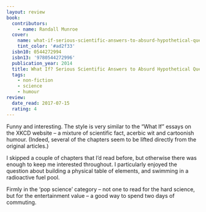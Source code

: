 ```yaml
---
layout: review
book:
  contributors:
    - name: Randall Munroe
  cover:
    name: what-if-serious-scientific-answers-to-absurd-hypothetical-questions.jpg
    tint_color: '#ad2f33'
  isbn10: 0544272994
  isbn13: '9780544272996'
  publication_year: 2014
  title: What If? Serious Scientific Answers to Absurd Hypothetical Questions
  tags:
    - non-fiction
    - science
    - humour
review:
  date_read: 2017-07-15
  rating: 4
---
```


Funny and interesting. The style is very similar to the “What If” essays on the XKCD website – a mixture of scientific fact, acerbic wit and cartoonish humour. (Indeed, several of the chapters seem to be lifted directly from the original articles.)

I skipped a couple of chapters that I’d read before, but otherwise there was enough to keep me interested throughout. I particularly enjoyed the question about building a physical table of elements, and swimming in a radioactive fuel pool.

Firmly in the ‘pop science’ category – not one to read for the hard science, but for the entertainment value – a good way to spend two days of commuting.
